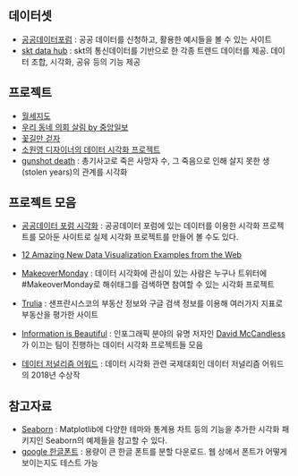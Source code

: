 ## 데이터셋

- [공공데이터포럼](https://www.data.go.kr/) : 공공 데이터를 신청하고, 활용한 예시들을 볼 수 있는 사이트
- [skt data hub](https://www.bigdatahub.co.kr/product/list.do?event_type=TPREMIUM) : skt의 통신데이터를 기반으로 한 각종 트렌드 데이터를 제공. 데이터 조합, 시각화, 공유 등의 기능 제공


## 프로젝트

- [월세지도](http://wolse.curzy.me/)
- [우리 동네 의회 살림 by 중앙일보](http://news.joins.com/DigitalSpecial/298)
- [꽃길만 걷자](https://github.com/FloweryRoads)
- [소원영 디자이너의 데이터 시각화 프로젝트](http://wonyoung.so/)
- [gunshot death](https://guns.periscopic.com/?year=2013) : 총기사고로 죽은 사망자 수, 그 죽음으로 인해 살지 못한 생(stolen years)의 관계를 시각화



## 프로젝트 모음

- [공공데이터 포럼 시각화](https://www.data.go.kr/useCase/visualization/index.do) : 공공데이터 포럼에 있는 데이터를 이용한 시각화 프로젝트를 모아둔 사이트로 실제 시각화 프로젝트를 만들어 볼 수도 있다. 

- [12 Amazing New Data Visualization Examples from the Web](https://infogram.com/blog/12-amazing-new-data-visualization-examples-web/)

- [MakeoverMonday](https://blog.naver.com/datageeks/221056662768) : 데이터 시각화에 관심이 있는 사람은 누구나 트위터에 #MakeoverMonday로 해쉬태그를 검색하면 참여할 수 있는 시각화 프로젝트

- [Trulia](https://www.trulia.com/) : 샌프란시스코의 부동산 정보와 구글 검색 정보를 이용해 여러가지 지표로 부동산을 평가한 사이트

- [Information is Beautiful](https://informationisbeautiful.net/) : 인포그래픽 분야의 유명 저자인 [David McCandless](http://www.davidmccandless.com/)가 이끄는 팀이 진행하는 데이터 시각화 프로젝트들 모음 

- [데이터 저널리즘 어워드](https://www.datajournalismawards.org/2018-winners/) : 
  데이터 시각화 관련 국제대회인 데이터 저널리즘 어워드의 2018년 수상작
## 참고자료

- [Seaborn](http://seaborn.pydata.org/examples/) : Matplotlib에 다양한 테마와 통계용 차트 등의 기능을 추가한 시각화 패키지인 Seaborn의 예제들을 참고할 수 있다. 
- [google 한글폰트](https://googlefonts.github.io/korean/) : 용량이 큰 한글 폰트를 분할 다운로드. 웹 상에서 폰트가 어떻게 보이는지도 테스트 가능
